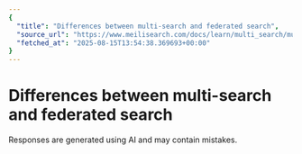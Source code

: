 ```yaml
---
{
  "title": "Differences between multi-search and federated search",
  "source_url": "https://www.meilisearch.com/docs/learn/multi_search/multi_search_vs_federated_search",
  "fetched_at": "2025-08-15T13:54:38.369693+00:00"
}
---
```


# Differences between multi-search and federated search

Responses are generated using AI and may contain mistakes.
